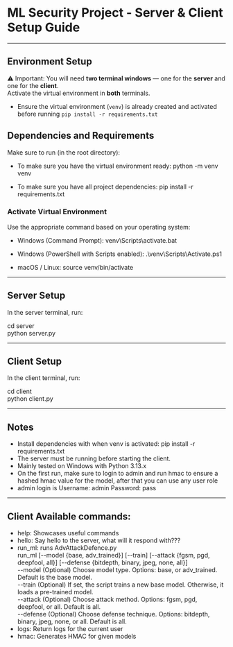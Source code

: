 # ML Security Project - Server & Client Setup Guide

---

## Environment Setup

⚠️ Important: You will need **two terminal windows** — one for the **server** and one for the **client**.  
Activate the virtual environment in **both** terminals.

- Ensure the virtual environment (`venv`) is already created and activated before running `pip install -r requirements.txt`
## Dependencies and Requirements

Make sure to run (in the root directory):

- To make sure you have the virtual environment ready:
  python -m venv venv

- To make sure you have all project dependencies:
  pip install -r requirements.txt

### Activate Virtual Environment

Use the appropriate command based on your operating system:

- Windows (Command Prompt):
  venv\Scripts\activate.bat

- Windows (PowerShell with Scripts enabled):
  .\venv\Scripts\Activate.ps1

- macOS / Linux:
  source venv/bin/activate

---

## Server Setup

In the server terminal, run:

  cd server <br>
  python server.py

---

## Client Setup

In the client terminal, run:

  cd client <br>
  python client.py

---

## Notes

- Install dependencies with when venv is activated:
  pip install -r requirements.txt
- The server must be running before starting the client.
- Mainly tested on Windows with Python 3.13.x
- On the first run, make sure to login to admin and run hmac to ensure a hashed hmac value for the model, after that you can use any user role
- admin login is Username: admin Password: pass

---

## Client Available commands:
 - help: Showcases useful commands
 - hello: Say hello to the server, what will it respond with???
 - run_ml: runs AdvAttackDefence.py <br>
   run_ml [--model {base, adv_trained}] [--train] [--attack {fgsm, pgd, deepfool, all}] [--defense {bitdepth, binary, jpeg, none, all}] <br>
     --model       (Optional) Choose model type. Options: base, or adv_trained. Default is the base model.<br>
     --train       (Optional) If set, the script trains a new base model. Otherwise, it loads a pre-trained model.<br>
     --attack      (Optional) Choose attack method. Options: fgsm, pgd, deepfool, or all. Default is all.<br>
     --defense     (Optional) Choose defense technique. Options: bitdepth, binary, jpeg, none, or all. Default is all.
 - logs: Return logs for the current user
 - hmac: Generates HMAC for given models
